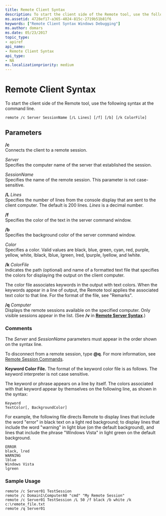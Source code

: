 ```yaml
---
title: Remote Client Syntax
description: To start the client side of the Remote tool, use the following syntax at the command line.
ms.assetid: 4728ef17-a365-4024-815c-2719b51b81f6
keywords: ["Remote Client Syntax Windows Debugging"]
ms.author: domars
ms.date: 05/23/2017
topic_type:
- apiref
api_name:
- Remote Client Syntax
api_type:
- NA
ms.localizationpriority: medium
---
```


# Remote Client Syntax


To start the client side of the Remote tool, use the following syntax at the command line.

```console
remote /c Server SessionName [/L Lines] [/f] [/b] [/k ColorFile] 
```

## <span id="ddk_remote_client_syntax_dtools"></span><span id="DDK_REMOTE_CLIENT_SYNTAX_DTOOLS"></span>Parameters


<span id="________c______"></span><span id="________C______"></span> **/c**   
Connects the client to a remote session.

<span id="_______Server______"></span><span id="_______server______"></span><span id="_______SERVER______"></span> *Server*   
Specifies the computer name of the server that established the session.

<span id="_______SessionName______"></span><span id="_______sessionname______"></span><span id="_______SESSIONNAME______"></span> *SessionName*   
Specifies the name of the remote session. This parameter is not case-sensitive.

<span id="________L_______Lines______"></span><span id="________l_______lines______"></span><span id="________L_______LINES______"></span> **/L** *Lines*   
Specifies the number of lines from the console display that are sent to the client computer. The default is 200 lines. *Lines* is a decimal number.

<span id="________f______"></span><span id="________F______"></span> **/f**   
Specifies the color of the text in the server command window.

<span id="________b______"></span><span id="________B______"></span> **/b**   
Specifies the background color of the server command window.

<span id="_______Color______"></span><span id="_______color______"></span><span id="_______COLOR______"></span> *Color*   
Specifies a color. Valid values are black, blue, green, cyan, red, purple, yellow, white, lblack, lblue, lgreen, lred, lpurple, lyellow, and lwhite.

<span id="________k_______ColorFile______"></span><span id="________k_______colorfile______"></span><span id="________K_______COLORFILE______"></span> **/k** *ColorFile*   
Indicates the path (optional) and name of a formatted text file that specifies the colors for displaying the output on the client computer.

The color file associates keywords in the output with text colors. When the keywords appear in a line of output, the Remote tool applies the associated text color to that line. For the format of the file, see "Remarks".

<span id="________q_______Computer______"></span><span id="________q_______computer______"></span><span id="________Q_______COMPUTER______"></span> **/q** *Computer*   
Displays the remote sessions available on the specified computer. Only visible sessions appear in the list. (See **/v** in [**Remote Server Syntax**](remote-server-syntax.md).)

### <span id="comments"></span><span id="COMMENTS"></span>Comments

The *Server* and *SessionName* parameters must appear in the order shown on the syntax line.

To disconnect from a remote session, type **@q**. For more information, see [Remote Session Commands](remote-session-commands.md).

**Keyword Color File.** The format of the keyword color file is as follows. The keyword interpreter is not case sensitive.

The keyword or phrase appears on a line by itself. The colors associated with that keyword appear by themselves on the following line, as shown in the syntax:

```text
Keyword
TextColor[, BackgroundColor]
```

For example, the following file directs Remote to display lines that include the word "error" in black text on a light red background; to display lines that include the word "warning" in light blue (on the default background), and lines that include the phrase "Windows Vista" in light green on the default background.

```text
ERROR
black, lred
WARNING
lblue
Windows Vista
lgreen
```

### <span id="sample_usage"></span><span id="SAMPLE_USAGE"></span>Sample Usage

```console
remote /c Server01 TestSession
remote /c Domain1\ComputerA0 "cmd" "My Remote Session"
remote /c Server01 TestSession /L 50 /f black /b white /k c:\remote_file.txt
remote /q Server01
```

 

 





